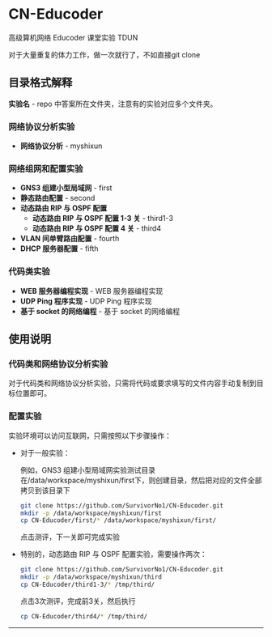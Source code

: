 # CN-Educoder

高级算机网络 Educoder 课堂实验 TDUN

对于大量重复的体力工作，做一次就行了，不如直接git clone
## 目录格式解释

**实验名** - repo 中答案所在文件夹，注意有的实验对应多个文件夹。

### 网络协议分析实验

- **网络协议分析** - myshixun

### 网络组网和配置实验

- **GNS3 组建小型局域网** - first
- **静态路由配置** - second
- **动态路由 RIP 与 OSPF 配置**
  - **动态路由 RIP 与 OSPF 配置 1-3 关** - third1-3
  - **动态路由 RIP 与 OSPF 配置 4 关** - third4
- **VLAN 间单臂路由配置** - fourth
- **DHCP 服务器配置** - fifth

### 代码类实验

- **WEB 服务器编程实现** - WEB 服务器编程实现
- **UDP Ping 程序实现** - UDP Ping 程序实现
- **基于 socket 的网络编程** - 基于 socket 的网络编程

## 使用说明

### 代码类和网络协议分析实验

对于代码类和网络协议分析实验，只需将代码或要求填写的文件内容手动复制到目标位置即可。

### 配置实验

实验环境可以访问互联网，只需按照以下步骤操作：
  - 对于一般实验：

    例如，GNS3 组建小型局域网实验测试目录在/data/workspace/myshixun/first下，则创建目录，然后把对应的文件全部拷贝到该目录下
    ```bash
    git clone https://github.com/SurvivorNo1/CN-Educoder.git
    mkdir -p /data/workspace/myshixun/first
    cp CN-Educoder/first/* /data/workspace/myshixun/first/
    ```
    点击测评，下一关即可完成实验
  - 特别的，动态路由 RIP 与 OSPF 配置实验，需要操作两次：
    ```bash
    git clone https://github.com/SurvivorNo1/CN-Educoder.git
    mkdir -p /data/workspace/myshixun/third
    cp CN-Educoder/third1-3/* /tmp/third/
    ```
    点击3次测评，完成前3关，然后执行
    ```bash
    cp CN-Educoder/third4/* /tmp/third/
    ```
---
